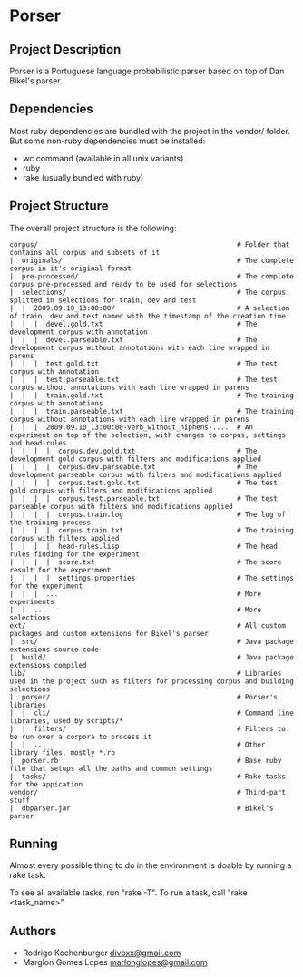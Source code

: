 Porser
======

Project Description
-------------------

Porser is a Portuguese language probabilistic parser based on top of Dan Bikel's parser.

Dependencies
------------

Most ruby dependencies are bundled with the project in the vendor/ folder. But some non-ruby dependencies must be installed:

* wc command (available in all unix variants)
* ruby
* rake (usually bundled with ruby)

Project Structure
-----------------

The overall project structure is the following:

    corpus/                                                 # Folder that contains all corpus and subsets of it
    |  originals/                                           # The complete corpus in it's original format
    |  pre-processed/                                       # The complete corpus pre-processed and ready to be used for selections
    |  selections/                                          # The corpus splitted in selections for train, dev and test
    |  |  2009.09.10_13:00:00/                              # A selection of train, dev and test named with the timestamp of the creation time
    |  |  |  devel.gold.txt                                 # The development corpus with annotation
    |  |  |  devel.parseable.txt                            # The development corpus without annotations with each line wrapped in parens
    |  |  |  test.gold.txt                                  # The test corpus with annotation
    |  |  |  test.parseable.txt                             # The test corpus without annotations with each line wrapped in parens
    |  |  |  train.gold.txt                                 # The training corpus with annotations
    |  |  |  train.parseable.txt                            # The training corpus without annotations with each line wrapped in parens
    |  |  |  2009.09.10_13:00:00-verb_without_hiphens-....  # An experiment on top of the selection, with changes to corpus, settings and head-rules
    |  |  |  |  corpus.dev.gold.txt                         # The development gold corpus with filters and modifications applied
    |  |  |  |  corpus.dev.parseable.txt                    # The development parseable corpus with filters and modifications applied
    |  |  |  |  corpus.test.gold.txt                        # The test gold corpus with filters and modifications applied
    |  |  |  |  corpus.test.parseable.txt                   # The test parseable corpus with filters and modifications applied
    |  |  |  |  corpus.train.log                            # The log of the training process
    |  |  |  |  corpus.train.txt                            # The training corpus with filters applied
    |  |  |  |  head-rules.lisp                             # The head rules finding for the experiment
    |  |  |  |  score.txt                                   # The score result for the experiment
    |  |  |  |  settings.properties                         # The settings for the experiment
    |  |  |  ...                                            # More experiments
    |  |  ...                                               # More selections  
    ext/                                                    # All custom packages and custom extensions for Bikel's parser
    |  src/                                                 # Java package extensions source code
    |  build/                                               # Java package extensions compiled
    lib/                                                    # Libraries used in the project such as filters for processing corpus and building selections
    |  porser/                                              # Porser's libraries
    |  |  cli/                                              # Command line libraries, used by scripts/*
    |  |  filters/                                          # Filters to be run over a corpora to process it
    |  |  ...                                               # Other library files, mostly *.rb
    |  porser.rb                                            # Base ruby file that setups all the paths and common settings
    |  tasks/                                               # Rake tasks for the appication
    vendor/                                                 # Third-part stuff
    |  dbparser.jar                                         # Bikel's parser
    
Running
-------

Almost every possible thing to do in the environment is doable by running a rake task.

To see all available tasks, run "rake -T". To run a task, call "rake <task_name>"

Authors
-------

* Rodrigo Kochenburger <divoxx@gmail.com>
* Marglon Gomes Lopes <marlonglopes@gmail.com>
